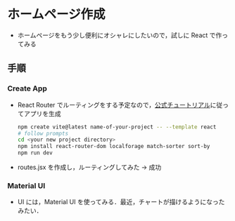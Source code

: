 # ホームページ作成

- ホームページをもう少し便利にオシャレにしたいので，試しに React で作ってみる

## 手順

### Create App

- React Router でルーティングをする予定なので，[公式チュートリアル](https://reactrouter.com/en/main/start/tutorial)に従ってアプリを生成

  ```bash
  npm create vite@latest name-of-your-project -- --template react
  # follow prompts
  cd <your new project directory>
  npm install react-router-dom localforage match-sorter sort-by
  npm run dev
  ```

- routes.jsx を作成し，ルーティングしてみた → 成功

### Material UI

- UI には，Material UI を使ってみる．最近，チャートが描けるようになったみたい．
